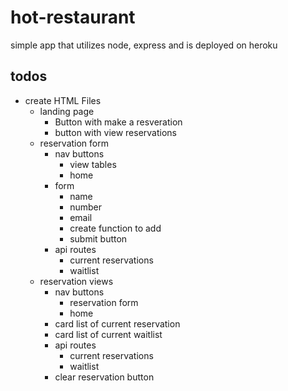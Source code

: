 # hot-restaurant
simple app that utilizes node, express and is deployed on heroku


## todos
- create HTML Files
    - landing page
        - Button with make a resveration
        - button with view reservations
    - reservation form
        - nav buttons
            - view tables
            - home
        - form
            - name
            - number
            - email 
            - create function to add
            - submit button
        - api routes
            - current reservations
            - waitlist
    - reservation views
        - nav buttons
            - reservation form
            - home
        - card list of current reservation
        - card list of current waitlist
        - api routes            
            - current reservations
            - waitlist
        - clear reservation button

        